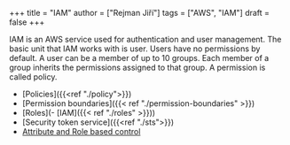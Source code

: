 +++ 
title = "IAM"
author = ["Rejman Jiří"]
tags = ["AWS", "IAM"]
draft = false
+++ 

IAM is an AWS service used for authentication and user management. The basic unit that IAM works with is user. Users have no permissions by default. A user can be a member of up to 10 groups. Each member of a group inherits the permissions assigned to that group. A permission is called policy.

- [Policies]({{<ref "./policy">}})
- [Permission boundaries]({{< ref "./permission-boundaries" >}})
- [Roles](- [IAM]({{< ref "./roles" >}}))
- [Security token service]({{<ref "./sts">}})
- [Attribute and Role based control](<ref "./attribute-and-role-bc">)
